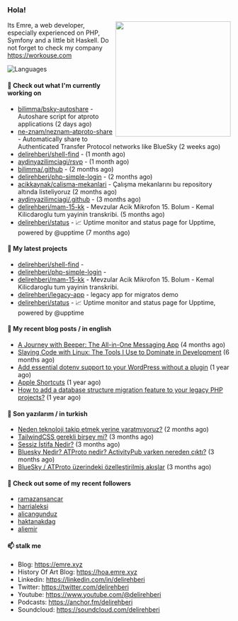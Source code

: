 <h3>Hola!</h3>
 

<img align="right" src="https://media.giphy.com/media/ZE6HYckyroMWwSp11C/giphy-downsized.gif" width="260">

Its Emre, a web developer, especially experienced on PHP, Symfony and a little bit Haskell. Do not forget to check my company https://workouse.com 

![Languages](https://github-readme-stats.vercel.app/api/top-langs/?username=delirehberi&layout=compact)

#### 👷 Check out what I'm currently working on

- [bilimma/bsky-autoshare](https://github.com/bilimma/bsky-autoshare) - Autoshare script for atproto applications (2 days ago)
- [ne-znam/neznam-atproto-share](https://github.com/ne-znam/neznam-atproto-share) - Automatically share to Authenticated Transfer Protocol networks like BlueSky (2 weeks ago)
- [delirehberi/shell-find](https://github.com/delirehberi/shell-find) -  (1 month ago)
- [aydinyazilimciagi/rsvp](https://github.com/aydinyazilimciagi/rsvp) -  (1 month ago)
- [bilimma/.github](https://github.com/bilimma/.github) -  (2 months ago)
- [delirehberi/php-simple-login](https://github.com/delirehberi/php-simple-login) -  (2 months ago)
- [acikkaynak/calisma-mekanlari](https://github.com/acikkaynak/calisma-mekanlari) - Çalışma mekanlarını bu repository altında listeliyoruz (2 months ago)
- [aydinyazilimciagi/.github](https://github.com/aydinyazilimciagi/.github) -  (3 months ago)
- [delirehberi/mam-15-kk](https://github.com/delirehberi/mam-15-kk) - Mevzular Acik Mikrofon 15. Bolum - Kemal Kilicdaroglu tum yayinin transkribi.  (5 months ago)
- [delirehberi/status](https://github.com/delirehberi/status) - 📈 Uptime monitor and status page for Upptime, powered by @upptime (7 months ago)

#### 🌱 My latest projects

- [delirehberi/shell-find](https://github.com/delirehberi/shell-find) - 
- [delirehberi/php-simple-login](https://github.com/delirehberi/php-simple-login) - 
- [delirehberi/mam-15-kk](https://github.com/delirehberi/mam-15-kk) - Mevzular Acik Mikrofon 15. Bolum - Kemal Kilicdaroglu tum yayinin transkribi. 
- [delirehberi/legacy-app](https://github.com/delirehberi/legacy-app) - legacy app for migratos demo
- [delirehberi/status](https://github.com/delirehberi/status) - 📈 Uptime monitor and status page for Upptime, powered by @upptime

#### 📜 My recent blog posts / in english

- [A Journey with Beeper: The All-in-One Messaging App](https://emre.xyz/a-journey-with-beeper-the-all-in-one-messaging-app) (4 months ago)
- [Slaying Code with Linux: The Tools I Use to Dominate in Development](https://emre.xyz/slaying-code-with-linux-the-tools-i-use-to-dominate-in-development) (6 months ago)
- [Add essential dotenv support to your WordPress without a plugin](https://emre.xyz/add-essential-dotenv-support-to-your-wordpress-without-a-plugin) (1 year ago)
- [Apple Shortcuts](https://emre.xyz/apple-shortcuts) (1 year ago)
- [How to add a database structure migration feature to your legacy PHP projects?](https://emre.xyz/how-to-add-a-database-structure-migration-feature-to-your-legacy-php-projects) (1 year ago)

#### 📜 Son yazılarım / in turkish

- [Neden teknoloji takip etmek yerine yaratmıyoruz?](https://emre.xyz/neden-teknoloji-takip-etmek-yerine-yaratmiyoruz) (2 months ago)
- [TailwindCSS gerekli birşey mi?](https://emre.xyz/tailwindcss-gerekli-birsey-mi) (3 months ago)
- [Sessiz İstifa Nedir?](https://emre.xyz/sessiz-istifa-nedir) (3 months ago)
- [Bluesky Nedir? ATProto nedir? ActivityPub varken nereden çıktı?](https://emre.xyz/bluesky-nedir) (3 months ago)
- [BlueSky / ATProto üzerindeki özelleştirilmiş akışlar](https://emre.xyz/bluesky-atproto-uzerindeki-ozellestirilmis-akislar) (3 months ago)

#### 👯 Check out some of my recent followers

- [ramazansancar](https://github.com/ramazansancar)
- [harrialeksi](https://github.com/harrialeksi)
- [alicangunduz](https://github.com/alicangunduz)
- [haktanakdag](https://github.com/haktanakdag)
- [aliemir](https://github.com/aliemir)

#### 📫 stalk me

- Blog: https://emre.xyz
- History Of Art Blog: https://hoa.emre.xyz
- Linkedin: https://linkedin.com/in/delirehberi
- Twitter: https://twitter.com/delirehberi
- Youtube: https://www.youtube.com/@delirehberi
- Podcasts: https://anchor.fm/delirehberi
- Soundcloud: https://soundcloud.com/delirehberi


